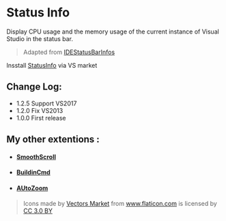 ﻿# Status Info

Display CPU usage and the memory usage of the current instance of Visual Studio in the status bar.
 
> Adapted from [IDEStatusBarInfos](https://visualstudiogallery.msdn.microsoft.com/4becefef-6915-4fdb-ad46-296ef285c279)

Insstall [StatusInfo](https://marketplace.visualstudio.com/items?itemName=lkytal.StatusInfo) via VS market

## Change Log:

* 1.2.5 Support VS2017
* 1.2.0 Fix VS2013
* 1.0.0 First release

## My other extentions :

- #### [SmoothScroll](https://marketplace.visualstudio.com/items?itemName=lkytal.SmoothScroll)
- #### [BuildinCmd](https://marketplace.visualstudio.com/items?itemName=lkytal.BuiltinCmd)
- #### [AUtoZoom](https://marketplace.visualstudio.com/items?itemName=lkytal.AutoZoom)

> <div>Icons made by <a href="http://www.flaticon.com/authors/vectors-market" title="Vectors Market">Vectors Market</a> from <a href="http://www.flaticon.com" title="Flaticon">www.flaticon.com</a> is licensed by <a href="http://creativecommons.org/licenses/by/3.0/" title="Creative Commons BY 3.0" target="_blank">CC 3.0 BY</a></div>
